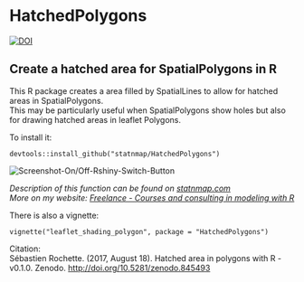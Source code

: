 # HatchedPolygons
[![DOI](https://zenodo.org/badge/90766217.svg)](https://zenodo.org/badge/latestdoi/90766217)

## Create a hatched area for SpatialPolygons in R

This R package creates a area filled by SpatialLines to allow for hatched areas in SpatialPolygons.  
This may be particularly useful when SpatialPolygons show holes but also for drawing hatched areas in leaflet Polygons.

To install it:
```
devtools::install_github("statnmap/HatchedPolygons")
```

![Screenshot-On/Off-Rshiny-Switch-Button](https://github.com/statnmap/HatchedPolygons/blob/master/Leaflet_Snapshot.jpg)

_Description of this function can be found on [statnmap.com](https://statnmap.com/how-to-fill-a-hatched-area-polygon-with-holes-in-leaflet-with-r)_  
_More on my website: [Freelance - Courses and consulting in modeling with R](https://statnmap.com/)_

There is also a vignette:
```
vignette("leaflet_shading_polygon", package = "HatchedPolygons")
```

Citation:   
Sébastien Rochette. (2017, August 18). Hatched area in polygons with R - v0.1.0. Zenodo. <http://doi.org/10.5281/zenodo.845493>
